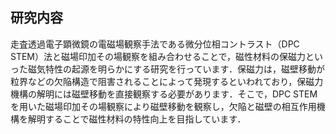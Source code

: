 ## 研究内容

走査透過電子顕微鏡の電磁場観察手法である微分位相コントラスト（DPC STEM）法と磁場印加その場観察を組み合わせることで，磁性材料の保磁力といった磁気特性の起源を明らかにする研究を行っています．保磁力は，磁壁移動が粒界などの欠陥構造で阻害されることによって発現するといわれており，保磁力機構の解明には磁壁移動を直接観察する必要があります．そこで，DPC STEMを用いた磁場印加その場観察により磁壁移動を観察し，欠陥と磁壁の相互作用機構を解明することで磁性材料の特性向上を目指しています．

